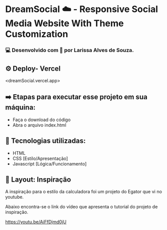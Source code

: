 # DreamSocial ☁️ - Responsive Social Media Website With Theme Customization 

<!-- ### Um landing page de uma rede social desenvolvida usando HTML, CSS &amp; Javascript -->

### 💻 Desenvolvido com 💙 por **Larissa Alves de Souza**.

<!-- [![title-pic](assets/calculator-image.png)](https://sci-calculate.vercel.app) -->

<!-- Dream Social é uma página principal de rede social que apresenta uma pequena homenagem à pessoas muito importantes em minha vida. Toda a lógica de programação para a rede social foi feita com o uso de códigos em Javascript. -->

## ⚙️ Deploy- Vercel

<dreamSocial.vercel.app>

## ➡️ Etapas para executar esse projeto em sua máquina:

- Faça o download do código
- Abra o arquivo index.html

## 🚀 Tecnologias utilizadas:

- HTML
- CSS [Estilo/Apresentação]
- Javascript [Lógica/Funcionamento]

## 🔖 Layout: Inspiração

A inspiração para o estilo da calculadora foi um projeto do Egator que vi no youtube.

Abaixo encontra-se o link do vídeo que apresenta o tutorial do projeto de inspiração.

<https://youtu.be/AiFfDjmd0jU>
